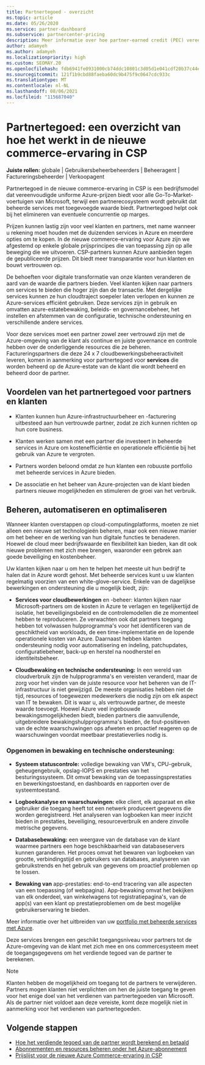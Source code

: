 ```yaml
---
title: Partnertegoed - overzicht
ms.topic: article
ms.date: 05/26/2020
ms.service: partner-dashboard
ms.subservice: partnercenter-pricing
description: Meer informatie over hoe partner-earned credit (PEC) vereenvoudigde uniforme Azure-prijzen en beheerde services met toegevoegde waarde biedt, terwijl de concurrentie op marges wordt voorkomen.
author: adamyeh
ms.author: adamyeh
ms.localizationpriority: high
ms.custom: SEOMAY.20
ms.openlocfilehash: fdb6941fe0931000cb74ddc10801c3d05d1e041cdf20b37c44e4e94f487008a8
ms.sourcegitcommit: 121f1b9cbd88faeba60dc9b475f9c0647cdc933c
ms.translationtype: MT
ms.contentlocale: nl-NL
ms.lasthandoff: 08/06/2021
ms.locfileid: "115687040"
---
```

# <a name="partner-earned-credit---an-overview-of-how-it-works-in-the-new-commerce-experience-in-csp"></a>Partnertegoed: een overzicht van hoe het werkt in de nieuwe commerce-ervaring in CSP

**Juiste rollen:** globale | Gebruikersbeheerbeheerders | Beheeragent | Factureringsbeheerder | Verkoopagent

Partnertegoed in de nieuwe commerce-ervaring in CSP is een bedrijfsmodel dat vereenvoudigde uniforme Azure-prijzen biedt voor alle Go-To-Market-voertuigen van Microsoft, terwijl een partnerecosysteem wordt gebruikt dat beheerde services met toegevoegde waarde biedt. Partnertegoed helpt ook bij het elimineren van eventuele concurrentie op marges.

Prijzen kunnen lastig zijn voor veel klanten en partners, met name wanneer u rekening moet houden met de duizenden services in Azure en meerdere opties om te kopen. In de nieuwe commerce-ervaring voor Azure zijn we afgestemd op enkele globale prijsprincipes die van toepassing zijn op alle beweging die we uitvoeren. CSP-partners kunnen Azure aanbieden tegen de gepubliceerde prijzen. Dit biedt meer transparantie voor hun klanten en bouwt vertrouwen op.

De behoeften voor digitale transformatie van onze klanten veranderen de aard van de waarde die partners bieden. Veel klanten kijken naar partners om services te bieden die hoger zijn dan de transactie. Met dergelijke services kunnen ze hun cloudtraject soepeler laten verlopen en kunnen ze Azure-services efficiënt gebruiken. Deze services zijn in gebruik en omvatten azure-estatebewaking, beleids- en governancebeheer, het instellen en afstemmen van de configuratie, technische ondersteuning en verschillende andere services. 

Voor deze services moet een partner zowel zeer vertrouwd zijn met de Azure-omgeving van de klant als continue en juiste governance en controle hebben over de onderliggende resources die ze beheren. Factureringspartners die deze 24 x 7 cloudbewerkingsbeheeractiviteit leveren, komen in aanmerking voor partnertegoed voor **services** die worden beheerd op de Azure-estate van de klant die wordt beheerd en beheerd door de partner.


## <a name="benefits-of-the-partner-earned-credit-for-partners-and-customers"></a>Voordelen van het partnertegoed voor partners en klanten

- Klanten kunnen hun Azure-infrastructuurbeheer en -facturering uitbesteed aan hun vertrouwde partner, zodat ze zich kunnen richten op hun core business.

- Klanten werken samen met een partner die investeert in beheerde services in Azure om kostenefficiëntie en operationele efficiëntie bij het gebruik van Azure te vergroten.

- Partners worden beloond omdat ze hun klanten een robuuste portfolio met beheerde services in Azure bieden.  

- De associatie en het beheer van Azure-projecten van de klant bieden partners nieuwe mogelijkheden en stimuleren de groei van het verbruik. 

## <a name="manage-automate-and-optimize"></a>Beheren, automatiseren en optimaliseren

Wanneer klanten overstappen op cloud-computingplatforms, moeten ze niet alleen een nieuwe set technologieën beheren, maar ook een nieuwe manier om het beheer en de werking van hun digitale functies te benaderen. Hoewel de cloud meer bedrijfswaarde en flexibiliteit kan bieden, kan dit ook nieuwe problemen met zich mee brengen, waaronder een gebrek aan goede beveiliging en kostenbeheer. 

Uw klanten kijken naar u om hen te helpen het meeste uit hun bedrijf te halen dat in Azure wordt gehost. Met beheerde services kunt u uw klanten regelmatig voorzien van een white-glove-service. Enkele van de dagelijkse bewerkingen en ondersteuning die u mogelijk biedt, zijn:

- **Services voor cloudbewerkingen** en -beheer: klanten kijken naar Microsoft-partners om de kosten in Azure te verlagen en tegelijkertijd de isolatie, het beveiligingsbeleid en de controlemodellen die ze momenteel hebben te reproduceren. Ze verwachten ook dat partners toegang hebben tot volwassen hulpprogramma's voor het identificeren van de geschiktheid van workloads, de een time-implementatie en de lopende operationele kosten van Azure. Daarnaast hebben klanten ondersteuning nodig voor automatisering en indeling, patchupdates, configuratiebeheer, back-up en herstel na noodherstel en identiteitsbeheer. 

- **Cloudbewaking en technische ondersteuning:** In een wereld van cloudverbruik zijn de hulpprogramma's en vereisten veranderd, maar de zorg voor het vinden van de juiste resource voor het beheren van de IT-infrastructuur is niet gewijzigd. De meeste organisaties hebben niet de tijd, resources of toegewezen medewerkers die nodig zijn om elk aspect van IT te bewaken. Dit is waar u, als vertrouwde partner, de meeste waarde toevoegt. Hoewel Azure veel ingebouwde bewakingsmogelijkheden biedt, bieden partners die aanvullende, uitgebreidere bewakingshulpprogramma's bieden, de fout-positieven van de echte waarschuwingen ops afweten en proactief reageren op de waarschuwingen voordat meetbaar prestatieverlies nodig is. 


### <a name="included-in-monitoring-and-technical-support"></a>Opgenomen in bewaking en technische ondersteuning:

- **Systeem statuscontrole:** volledige bewaking van VM's, CPU-gebruik, geheugengebruik, opslag-IOPS en prestaties van het besturingssysteem. Dit omvat bewaking van de toepassingsprestaties en bewerkingstoestand, en dashboards en rapporten over de systeemtoestand.

- **Logboekanalyse en waarschuwingen:** elke client, elk apparaat en elke gebruiker die toegang heeft tot een netwerk produceert gegevens die worden geregistreerd. Het analyseren van logboeken kan meer inzicht bieden in prestaties, beveiliging, resourceverbruik en andere zinvolle metrische gegevens.

- **Databasebewaking:** een weergave van de database van de klant waarmee partners een hoge beschikbaarheid van databaseservers kunnen garanderen. Het proces omvat het bewaren van logboeken van grootte, verbindingstijd en gebruikers van databases, analyseren van gebruikstrends en het gebruik van gegevens om proactief problemen op te lossen.

- **Bewaking van** app-prestaties: end-to-end tracering van alle aspecten van een toepassing (of webpagina). App-bewaking omvat het bekijken van elk onderdeel, van winkelwagens tot registratiepagina's, van de app(s) van een klant op prestatieproblemen om de best mogelijke gebruikerservaring te bieden.

Meer informatie over het uitbreiden van uw [portfolio met beheerde services met Azure](https://partner.microsoft.com/campaigns/cloud-playbooks-thank-you).

Deze services brengen een geschikt toegangsniveau voor partners tot de Azure-omgeving van de klant met zich mee en ons commercesysteem meet de toegangsgegevens om het verdiende tegoed van de partner te berekenen.  

>[!Note]
>Klanten hebben de mogelijkheid om toegang tot de partners te verwijderen. Partners mogen klanten niet verplichten om hen de juiste toegang te geven voor het enige doel van het verdienen van partnertegoeden van Microsoft. Als de partner niet voldoet aan deze vereiste, komt deze mogelijk niet in aanmerking voor het verdienen van partnertegoeden.

## <a name="next-steps"></a>Volgende stappen

- [Hoe het verdiende tegoed van de partner wordt berekend en betaald](partner-earned-credit-explanation.md)
- [Abonnementen en resources beheren onder het Azure-abonnement](azure-plan-manage.md)
- [Prijslijst voor de nieuwe Azure Commerce-ervaring in CSP](azure-plan-price-list.md)